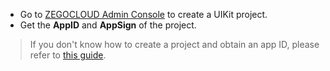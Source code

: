 
- Go to [ZEGOCLOUD Admin Console](https://console.zegocloud.com) to create a UIKit project.
- Get the **AppID** and **AppSign** of the project.


> ​If you don't know how to create a project and obtain an app ID, please refer to [this guide](https://www.zegocloud.com/docs/admin-console/create-projects?platform=all&language=all).



